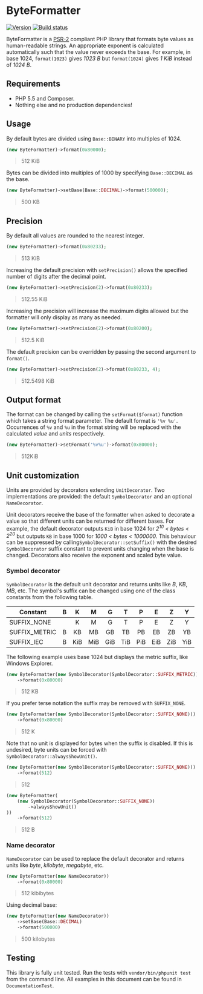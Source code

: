 ByteFormatter
=============

[![Version][Version image]][Releases]
[![Build status][Build image]][Build]

ByteFormatter is a [PSR-2](http://www.php-fig.org/psr/psr-2/) compliant PHP library that formats byte values as
human-readable strings. An appropriate exponent is calculated automatically such that the value never exceeds the base.
For example, in base 1024, `format(1023)` gives *1023 B* but `format(1024)` gives *1 KiB* instead of *1024 B*.

Requirements
------------

- PHP 5.5 and Composer.
- Nothing else and no production dependencies!

Usage
-----

By default bytes are divided using `Base::BINARY` into multiples of 1024.

```php
(new ByteFormatter)->format(0x80000);
```
> 512 KiB

Bytes can be divided into multiples of 1000 by specifying `Base::DECIMAL` as the base.

```php
(new ByteFormatter)->setBase(Base::DECIMAL)->format(500000);
```
> 500 KB

Precision
---------

By default all values are rounded to the nearest integer.

```php
(new ByteFormatter)->format(0x80233);
```
> 513 KiB

Increasing the default precision with `setPrecision()` allows the specified number of digits after the decimal point.

```php
(new ByteFormatter)->setPrecision(2)->format(0x80233);
```
> 512.55 KiB

Increasing the precision will increase the maximum digits allowed but the formatter will only display as many as
needed.

```php
(new ByteFormatter)->setPrecision(2)->format(0x80200);
```
> 512.5 KiB

The default precision can be overridden by passing the second argument to `format()`.

```php
(new ByteFormatter)->setPrecision(2)->format(0x80233, 4);
```
> 512.5498 KiB

Output format
-------------

The format can be changed by calling the `setFormat($format)` function which takes a string format parameter.
The default format is `'%v %u'`. Occurrences of `%v` and `%u` in the format string will be replaced with the calculated
*value* and *units* respectively.

```php
(new ByteFormatter)->setFormat('%v%u')->format(0x80000);
```
> 512KiB

Unit customization
------------------

Units are provided by decorators extending `UnitDecorator`. Two implementations are provided: the default
`SymbolDecorator` and an optional `NameDecorator`.

Unit decorators receive the base of the formatter when asked to decorate a value so that different units can be
returned for different bases. For example, the default decorator outputs `KiB` in base 1024 for
*2<sup>10</sup> < bytes < 2<sup>20</sup>* but outputs `KB` in base 1000 for *1000 < bytes < 1000000*. This behaviour
can be suppressed by calling`SymbolDecorator::setSuffix()` with the desired `SymbolDecorator` suffix constant to
prevent units changing when the base is changed. Decorators also receive the exponent and scaled byte value.

### Symbol decorator

`SymbolDecorator` is the default unit decorator and returns units like *B*, *KB*, *MB*, etc. The symbol's suffix can be
changed using one of the class constants from the following table.

| Constant      | B |  K  |  M  |  G  |  T  |  P  |  E  |  Z  |  Y  |
|---------------|:-:|:---:|:---:|:---:|:---:|:---:|:---:|:---:|:---:|
| SUFFIX_NONE   |   |  K  |  M  |  G  |  T  |  P  |  E  |  Z  |  Y  |
| SUFFIX_METRIC | B |  KB |  MB |  GB |  TB |  PB |  EB |  ZB |  YB |
| SUFFIX_IEC    | B | KiB | MiB | GiB | TiB | PiB | EiB | ZiB | YiB |

The following example uses base 1024 but displays the metric suffix, like Windows Explorer.

```php
(new ByteFormatter(new SymbolDecorator(SymbolDecorator::SUFFIX_METRIC)))
    ->format(0x80000)
```
> 512 KB

If you prefer terse notation the suffix may be removed with `SUFFIX_NONE`.

```php
(new ByteFormatter(new SymbolDecorator(SymbolDecorator::SUFFIX_NONE)))
    ->format(0x80000)
```
> 512 K

Note that no unit is displayed for bytes when the suffix is disabled. If this is undesired, byte units can be forced
with `SymbolDecorator::alwaysShowUnit()`.

```php
(new ByteFormatter(new SymbolDecorator(SymbolDecorator::SUFFIX_NONE)))
    ->format(512)
```
> 512

```php
(new ByteFormatter(
    (new SymbolDecorator(SymbolDecorator::SUFFIX_NONE))
        ->alwaysShowUnit()
))
    ->format(512)
```
> 512 B

### Name decorator

`NameDecorator` can be used to replace the default decorator and returns units like *byte*, *kilobyte*, *megabyte*,
etc.

```php
(new ByteFormatter(new NameDecorator))
    ->format(0x80000)
```
> 512 kibibytes

Using decimal base:

```php
(new ByteFormatter(new NameDecorator))
    ->setBase(Base::DECIMAL)
    ->format(500000)
```
> 500 kilobytes

Testing
-------

This library is fully unit tested. Run the tests with `vendor/bin/phpunit test` from the command line. All examples
in this document can be found in `DocumentationTest`.

  [Releases]: https://github.com/ScriptFUSION/ByteFormatter/releases
  [Version image]: http://img.shields.io/github/tag/ScriptFUSION/ByteFormatter.svg "Latest version"
  [Build]: http://travis-ci.org/ScriptFUSION/ByteFormatter
  [Build image]: http://img.shields.io/travis/ScriptFUSION/ByteFormatter.svg "Build status"
